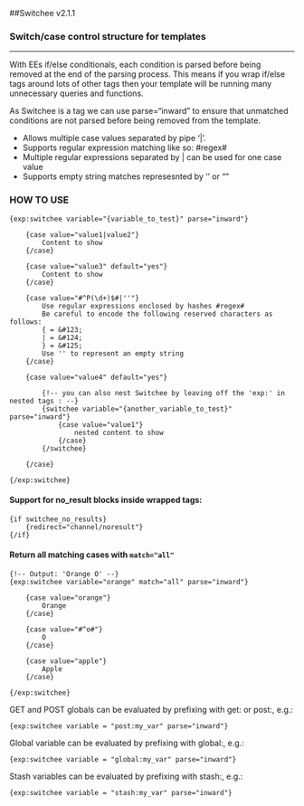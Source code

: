 ##Switchee v2.1.1


### Switch/case control structure for templates
-------------------------------------------

With EEs if/else conditionals, each condition is parsed before  being removed at the end of the parsing process. This means if you wrap if/else tags around lots of other tags then your template will be running many unnecessary queries and functions.

As Switchee is a tag we can use parse=“inward” to ensure that unmatched conditions are not parsed before being removed from the template.

* Allows multiple case values separated by pipe ‘|’.
* Supports regular expression matching like so: #regex#
* Multiple regular expressions separated by | can be used for one case value
* Supports empty string matches represesnted by ‘’ or “”


### HOW TO USE

	{exp:switchee variable="{variable_to_test}" parse="inward"}
		
		{case value="value1|value2"}
			Content to show
		{/case}
		
		{case value="value3" default="yes"}
			Content to show
		{/case}
		
		{case value="#^P(\d+)$#|''"}
			Use regular expressions enclosed by hashes #regex#
			Be careful to encode the following reserved characters as follows:
			{ = &#123;
			| = &#124;
			} = &#125;
			Use '' to represent an empty string
		{/case}
		
		{case value="value4" default="yes"}	
			
			{!-- you can also nest Switchee by leaving off the 'exp:' in nested tags : --}
			{switchee variable="{another_variable_to_test}" parse="inward"}
				{case value="value1"}
					nested content to show
				{/case}
			{/switchee}	
			
		{/case}
		
	{/exp:switchee}

#### Support for no_result blocks inside wrapped tags:

	{if switchee_no_results}
		{redirect="channel/noresult"}
	{/if}

#### Return all matching cases with `match="all"`

	{!-- Output: 'Orange O' --}	
	{exp:switchee variable="orange" match="all" parse="inward"}
		
		{case value="orange"}
			Orange
		{/case}
		
		{case value="#^o#"}
			O
		{/case}
		
		{case value="apple"}
			Apple
		{/case}
		
	{/exp:switchee}


GET and POST globals can be evaluated by prefixing with get: or post:, e.g.:

	{exp:switchee variable = "post:my_var" parse="inward"}

Global variable can be evaluated by prefixing with global:, e.g.:

	{exp:switchee variable = "global:my_var" parse="inward"}

Stash variables can be evaluated by prefixing with stash:, e.g.:

	{exp:switchee variable = "stash:my_var" parse="inward"}

